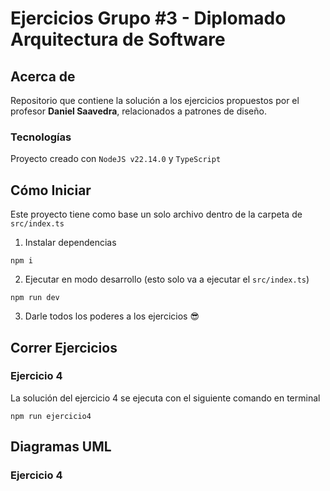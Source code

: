 # Ejercicios Grupo #3 - Diplomado Arquitectura de Software

## Acerca de

Repositorio que contiene la solución a los ejercicios propuestos por el profesor **Daniel Saavedra**, relacionados a patrones de diseño.

### Tecnologías

Proyecto creado con `NodeJS v22.14.0` y `TypeScript`

## Cómo Iniciar

Este proyecto tiene como base un solo archivo dentro de la carpeta de `src/index.ts`

1. Instalar dependencias

```
npm i
```

2. Ejecutar en modo desarrollo (esto solo va a ejecutar el `src/index.ts`)

```
npm run dev
```

3. Darle todos los poderes a los ejercicios 😎

## Correr Ejercicios

### Ejercicio 4

La solución del ejercicio 4 se ejecuta con el siguiente comando en terminal

```
npm run ejercicio4
```

## Diagramas UML

### Ejercicio 4
